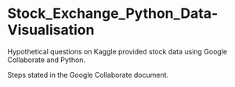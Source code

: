 # Stock_Exchange_Python_Data-Visualisation
Hypothetical questions on Kaggle provided stock data using Google Collaborate and Python.

Steps stated in the Google Collaborate document. 
